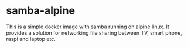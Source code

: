 # samba-alpine
This is a simple docker image with samba running on alpine linux. It provides a solution for networking file sharing between TV, smart phone, raspi and laptop etc.
